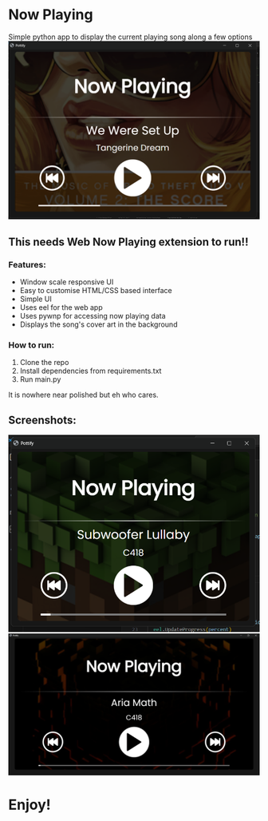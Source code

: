 # Now Playing
 Simple python app to display the current playing song along a few options
![screeeeeeenshot](Screenshots/image-2.png)
## This needs Web Now Playing extension to run!!

### Features:
- Window scale responsive UI
- Easy to customise HTML/CSS based interface
- Simple UI
- Uses eel for the web app
- Uses pywnp for accessing now playing data
- Displays the song's cover art in the background

### How to run:
1. Clone the repo
2. Install dependencies from requirements.txt
3. Run main.py

It is nowhere near polished but eh who cares.

## Screenshots:
![Screenshot](Screenshots/image.png)
![More screenshot](Screenshots/image-1.png)

# Enjoy!